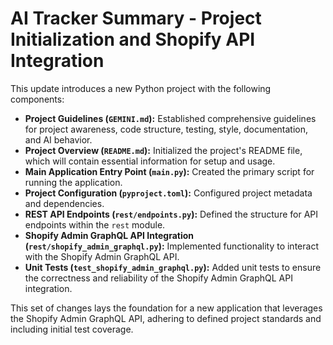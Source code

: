 # AI Tracker Summary - Project Initialization and Shopify API Integration

This update introduces a new Python project with the following components:

*   **Project Guidelines (`GEMINI.md`):** Established comprehensive guidelines for project awareness, code structure, testing, style, documentation, and AI behavior.
*   **Project Overview (`README.md`):** Initialized the project's README file, which will contain essential information for setup and usage.
*   **Main Application Entry Point (`main.py`):** Created the primary script for running the application.
*   **Project Configuration (`pyproject.toml`):** Configured project metadata and dependencies.
*   **REST API Endpoints (`rest/endpoints.py`):** Defined the structure for API endpoints within the `rest` module.
*   **Shopify Admin GraphQL API Integration (`rest/shopify_admin_graphql.py`):** Implemented functionality to interact with the Shopify Admin GraphQL API.
*   **Unit Tests (`test_shopify_admin_graphql.py`):** Added unit tests to ensure the correctness and reliability of the Shopify Admin GraphQL API integration.

This set of changes lays the foundation for a new application that leverages the Shopify Admin GraphQL API, adhering to defined project standards and including initial test coverage.